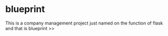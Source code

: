 # blueprint
This is a company management project just named on the function of flask and that is blueprint >>
